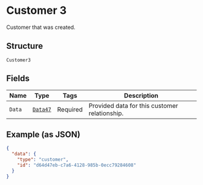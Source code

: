 
# Customer 3

Customer that was created.

## Structure

`Customer3`

## Fields

| Name | Type | Tags | Description |
|  --- | --- | --- | --- |
| `Data` | [`Data47`](../../doc/models/data-47.md) | Required | Provided data for this customer relationship. |

## Example (as JSON)

```json
{
  "data": {
    "type": "customer",
    "id": "d64d47eb-c7a6-4128-985b-0ecc79284608"
  }
}
```

